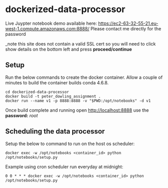# dockerized-data-processor
Live Juypter notebook demo available here:
<https://ec2-63-32-55-21.eu-west-1.compute.amazonaws.com:8888/>
Please contact me directly for the password

_note this site does not contain a valid SSL cert so you will need to click show details on the bottom left and press **proceed/continue**
## Setup

Run the below commands to create the docker container. Allow a couple of minutes to build the container builds conda 4.6.8.

```
cd dockerized-data-processor
docker build -t peter_dowling_assignment .
docker run --name v1 -p 8888:8888 -v "$PWD:/opt/notebooks" -d v1
```

Once build complete and running open <http://localhost:8888> use the **password:** _root_

## Scheduling the data processor

Setup the below to command to run on the host os scheduler:

```
docker exec -w /opt/notebooks <container_id> python /opt/notebooks/setup.py

```
Example using cron scheduler run everyday at midnight:
```
0 0 * * * docker exec -w /opt/notebooks <container_id> python /opt/notebooks/setup.py

```
